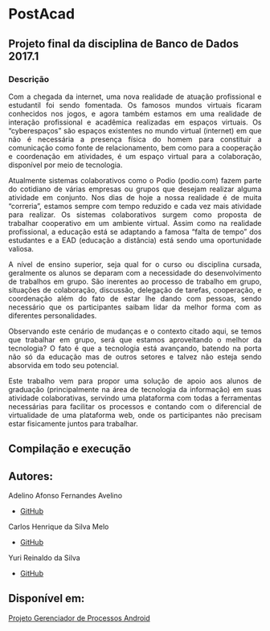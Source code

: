 # PostAcad
## Projeto final da disciplina de Banco de Dados 2017.1

### Descrição

<p style="text-align: justify;">Com a chegada da internet, uma nova realidade de atuação profissional e estudantil foi sendo fomentada. Os famosos mundos virtuais ficaram conhecidos nos jogos, e agora também estamos em uma realidade de interação profissional e acadêmica realizadas em espaços virtuais. Os “cyberespaços” são espaços existentes no mundo virtual (internet) em que não é necessária a presença física do homem para constituir a comunicação como fonte de relacionamento, bem como para a cooperação e coordenação em atividades, é um espaço virtual para a colaboração, disponível por meio de tecnologia.</p>

<p style="text-align: justify;">Atualmente sistemas colaborativos como o Podio (podio.com) fazem parte do cotidiano de várias empresas ou grupos que desejam realizar alguma atividade em conjunto. Nos dias de hoje a nossa realidade é de muita “correria”, estamos sempre com tempo reduzido e cada vez mais atividade para realizar. Os sistemas colaborativos surgem como proposta de trabalhar cooperativo em um ambiente virtual. Assim como na realidade profissional, a educação está se adaptando a famosa “falta de tempo” dos estudantes e a EAD (educação a distância) está sendo uma oportunidade valiosa.</p>

<p style="text-align: justify;">A nível de ensino superior, seja qual for o curso ou disciplina cursada, geralmente os alunos se deparam com a necessidade do desenvolvimento de trabalhos em grupo. São inerentes ao processo de trabalho em grupo, situações de  colaboração, discussão, delegação de tarefas, cooperação, e coordenação além do fato de estar lhe dando com pessoas, sendo necessário que os participantes saibam lidar da melhor forma com as diferentes personalidades.</p>

<p style="text-align: justify;">Observando este cenário de mudanças e o contexto citado aqui, se temos que trabalhar em grupo, será que estamos aproveitando o melhor da tecnologia? O fato é que a tecnologia está avançando, batendo na porta não só da educação mas de outros setores e talvez não esteja sendo absorvida em todo seu potencial. </p>

<p style="text-align: justify;">Este trabalho vem para propor uma solução de apoio aos alunos de graduação (principalmente na área de tecnologia da informação) em suas atividade colaborativas, servindo uma plataforma com todas a ferramentas necessárias para facilitar os processos e contando com o diferencial de virtualidade de uma plataforma web, onde os participantes não precisam estar fisicamente juntos para trabalhar.</p>

## Compilação e execução

## Autores:

Adelino Afonso Fernandes Avelino
 - [GitHub](https://github.com/aafavelino)

Carlos Henrique da Silva Melo
 - [GitHub](https://github.com/carlossilvamelo)

Yuri Reinaldo da Silva
- [GitHub](https://github.com/Yuri-wrlk)
 

## Disponível em:

[Projeto Gerenciador de Processos Android](https://github.com/carlossilvamelo/bancodados/tree/integracao)

